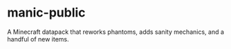 # manic-public
A Minecraft datapack that reworks phantoms, adds sanity mechanics, and a handful of new items.
